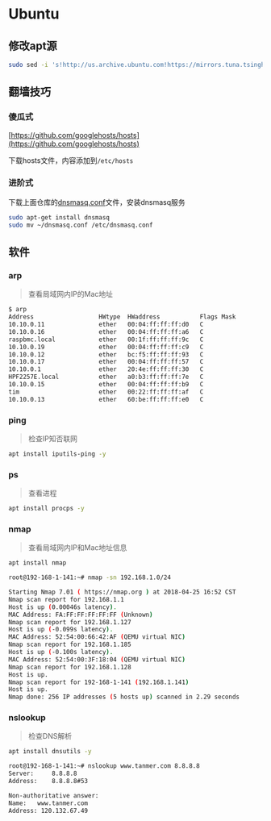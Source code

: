 # Ubuntu

## 修改apt源

```bash
sudo sed -i 's!http://us.archive.ubuntu.com!https://mirrors.tuna.tsinghua.edu.cn!' /etc/apt/sources.list
```

## 翻墙技巧

### 傻瓜式

[https://github.com/googlehosts/hosts](https://github.com/googlehosts/hosts)

下载hosts文件，内容添加到`/etc/hosts`

### 进阶式

下载上面仓库的[dnsmasq.conf](https://github.com/googlehosts/hosts/raw/master/hosts-files/dnsmasq.conf)文件，安装dnsmasq服务

```bash
sudo apt-get install dnsmasq
sudo mv ~/dnsmasq.conf /etc/dnsmasq.conf
```

## 软件

### arp

> 查看局域网内IP的Mac地址

```bash
$ arp
Address                  HWtype  HWaddress           Flags Mask            Iface
10.10.0.11               ether   00:04:ff:ff:ff:d0   C                     eth0
10.10.0.16               ether   00:04:ff:ff:ff:a6   C                     eth0
raspbmc.local            ether   00:1f:ff:ff:ff:9c   C                     eth0
10.10.0.19               ether   00:04:ff:ff:ff:c9   C                     eth0
10.10.0.12               ether   bc:f5:ff:ff:ff:93   C                     eth0
10.10.0.17               ether   00:04:ff:ff:ff:57   C                     eth0
10.10.0.1                ether   20:4e:ff:ff:ff:30   C                     eth0
HPF2257E.local           ether   a0:b3:ff:ff:ff:7e   C                     eth0
10.10.0.15               ether   00:04:ff:ff:ff:b9   C                     eth0
tim                      ether   00:22:ff:ff:ff:af   C                     eth0
10.10.0.13               ether   60:be:ff:ff:ff:e0   C                     eth0
```

### ping

> 检查IP知否联网

```bash
apt install iputils-ping -y
```

### ps

> 查看进程

```bash
apt install procps -y
```

### nmap

> 查看局域网内IP和Mac地址信息

```bash
apt install nmap
```

```bash
root@192-168-1-141:~# nmap -sn 192.168.1.0/24

Starting Nmap 7.01 ( https://nmap.org ) at 2018-04-25 16:52 CST
Nmap scan report for 192.168.1.1
Host is up (0.00046s latency).
MAC Address: FA:FF:FF:FF:FF:FF (Unknown)
Nmap scan report for 192.168.1.127
Host is up (-0.099s latency).
MAC Address: 52:54:00:66:42:AF (QEMU virtual NIC)
Nmap scan report for 192.168.1.185
Host is up (-0.100s latency).
MAC Address: 52:54:00:3F:18:04 (QEMU virtual NIC)
Nmap scan report for 192.168.1.128
Host is up.
Nmap scan report for 192-168-1-141 (192.168.1.141)
Host is up.
Nmap done: 256 IP addresses (5 hosts up) scanned in 2.29 seconds
```

### nslookup

> 检查DNS解析

```bash
apt install dnsutils -y
```

```bash
root@192-168-1-141:~# nslookup www.tanmer.com 8.8.8.8
Server:		8.8.8.8
Address:	8.8.8.8#53

Non-authoritative answer:
Name:	www.tanmer.com
Address: 120.132.67.49
```



